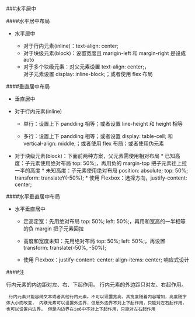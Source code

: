 ###水平居中

####水平居中布局

 * 水平居中
  
   * 对于行内元素(inline)：text-align: center;
   * 对于块级元素(block)：设置宽度且 marigin-left 和 margin-right 是设成 auto
   * 对于多个块级元素：对父元素设置 text-align: center;，     
 对子元素设置 display: inline-block;；或者使用 flex 布局
   
####垂直居中布局

 * 垂直居中
 
  * 对于行内元素(inline)
   
    * 单行：设置上下 pandding 相等；或者设置 line-height 和 height 相等

    * 多行：设置上下 pandding 相等；或者设置 display: table-cell; 和 vertical-align: middle;；或者使用 flex 布局；或者使用伪元素

   * 对于块级元素(block)：下面前两种方案，父元素需使用相对布局
    * 已知高度：子元素使用绝对布局 top: 50%;，再用负的 margin-top 把子元素往上拉一半的高度
    * 未知高度：子元素使用绝对布局 position: absolute; top: 50%; transform: translateY(-50%);
    * 使用 Flexbox：选择方向，justify-content: center;
   
####水平垂直居中布局

 * 水平垂直居中
 
   * 定高定宽：先用绝对布局 top: 50%; left: 50%;，再用和宽高的一半相等的负 margin 把子元素回拉
   
   * 高度和宽度未知：先用绝对布局 top: 50%; left: 50%;，再设置 transform: translate(-50%, -50%);
   
   * 使用 Flexbox：justify-content: center; align-items: center;
响应式设计 
 


####注

   行内元素的内边距对左、右、下起作用。
   行内元素的外边距只对左、右起作用。
   
     行内元素只能容纳文本或者其他行内元素。不可以设置宽高，其宽度随着内容增加，高度随字体大小而改变， 内联元素可以设置外边界，但是外边界不对上下起作用，只能对左右起作用，也可以设置内边界， 但是内边界在ie6中不对上下起作用，只能对左右起作用